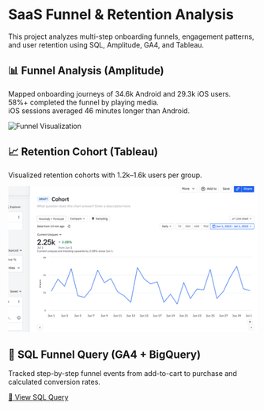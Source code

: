# SaaS Funnel & Retention Analysis

This project analyzes multi-step onboarding funnels, engagement patterns, and user retention using SQL, Amplitude, GA4, and Tableau.

## 📊 Funnel Analysis (Amplitude)

Mapped onboarding journeys of 34.6k Android and 29.3k iOS users.  
58%+ completed the funnel by playing media.  
iOS sessions averaged 46 minutes longer than Android.

![Funnel Visualization](./Users_Onboarding_and_Retention_Analysis.png)



## 📈 Retention Cohort (Tableau)

Visualized retention cohorts with 1.2k–1.6k users per group.

![Retention Heatmap](./Cohort.png)



## 🧾 SQL Funnel Query (GA4 + BigQuery)

Tracked step-by-step funnel events from add-to-cart to purchase and calculated conversion rates.

[📄 View SQL Query](./ga4_funnel_full_query_from_user.sql)

